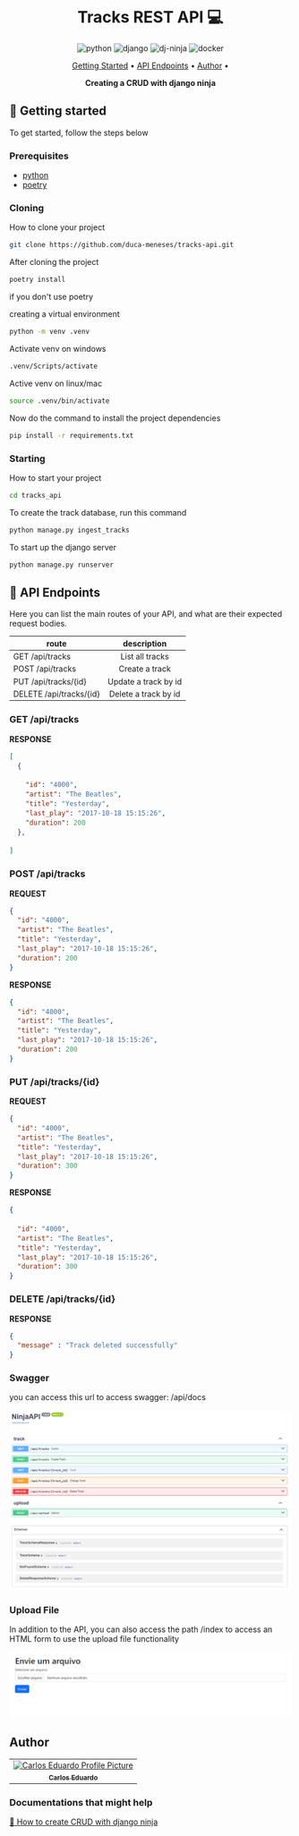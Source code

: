 <h1 align="center" style="font-weight: bold;">Tracks REST API 💻</h1>

<div align="center">

![python][PYTHON__BADGE]
![django][DJANGO__BADGE]
![dj-ninja][DJANGO_NINJA__BADGE]
![docker][DOCKER__BADGE]

</div>

<p align="center">
 <a href="#started">Getting Started</a> •
 <a href="#routes">API Endpoints</a> •
 <a href="#author">Author</a> •
</p>

<p align="center">
  <b>Creating a CRUD with django ninja</b>
</p>

<h2 id="started">🚀 Getting started</h2>

To get started, follow the steps below

<h3>Prerequisites</h3>

- [python](https://pyhton.org)
- [poetry](https://https://python-poetry.org/docs/)

<h3>Cloning</h3>

How to clone your project

```bash
git clone https://github.com/duca-meneses/tracks-api.git
```

After cloning the project

```bash
poetry install
```

if you don't use poetry

creating a virtual environment

```bash
python -m venv .venv
```

Activate venv on windows

```bash
.venv/Scripts/activate
```

Active venv on linux/mac

```bash
source .venv/bin/activate
```

Now do the command to install the project dependencies

```bash
pip install -r requirements.txt
```

<h3>Starting</h3>

How to start your project

```bash
cd tracks_api
```

To create the track database, run this command

```bash
python manage.py ingest_tracks
```

To start up the django server

```bash
python manage.py runserver
```

<h2 id="routes">📍 API Endpoints</h2>

Here you can list the main routes of your API, and what are their expected request bodies.

| route                   |     description     |
| ----------------------- | :------------------: |
| GET /api/tracks         |   List all tracks   |
| POST /api/tracks        |    Create a track    |
| PUT /api/tracks/{id}    | Update a track by id |
| DELETE /api/tracks/{id} | Delete a track by id |

<h3 id="get-auth-detail">GET /api/tracks</h3>

**RESPONSE**

```json
[
  {

    "id": "4000",
    "artist": "The Beatles",
    "title": "Yesterday",
    "last_play": "2017-10-18 15:15:26",
    "duration": 200  
  },
  
] 
```

<h3 id="post-auth-detail">POST /api/tracks</h3>

**REQUEST**

```json
{
  "id": "4000",
  "artist": "The Beatles",
  "title": "Yesterday",
  "last_play": "2017-10-18 15:15:26",
  "duration": 200 
}
```

**RESPONSE**

```json
{
  "id": "4000",
  "artist": "The Beatles",
  "title": "Yesterday",
  "last_play": "2017-10-18 15:15:26",
  "duration": 200 
}
```

<h3 id="post-auth-detail">PUT /api/tracks/{id}</h3>

**REQUEST**

```json
{
  "id": "4000",
  "artist": "The Beatles",
  "title": "Yesterday",
  "last_play": "2017-10-18 15:15:26",
  "duration": 300 
}
```

**RESPONSE**

```json
{

  "id": "4000",
  "artist": "The Beatles",
  "title": "Yesterday",
  "last_play": "2017-10-18 15:15:26",
  "duration": 300 
}
```

<h3 id="post-auth-detail">DELETE /api/tracks/{id}</h3>

**RESPONSE**

```json
{ 
  "message" : "Track deleted successfully" 
}

```
<h3>Swagger</h3>
you can access this url to access swagger: /api/docs

![swagger](image/README/1709686978688.png)

<h3 id="">Upload File</h3>
<p>In addition to the API, you can also access the path /index to access an HTML form to use the upload file functionality</p>

![form_uploag](image/README/1709686461201.png)

<h2 id="author">Author</h2>

<table
  >
  <tr>
    <td align="center">
      <a href="#">
        <img src="https://avatars.githubusercontent.com/u/53846394?v=4" width="100px;" alt="Carlos Eduardo Profile Picture"/><br>
        <sub>
          <b>Carlos Eduardo</b>
        </sub>
      </a>
    </td>
  </tr>
</table>

<h3>Documentations that might help</h3>

[📝 How to create CRUD with django ninja ](https://django-ninja.dev/tutorial/other/video/)

[PYTHON__BADGE]: https://img.shields.io/badge/python-3670A0?style=for-the-badge&logo=python&logoColor=ffdd54
[DJANGO__BADGE]: https://img.shields.io/badge/django-%23092E20.svg?style=for-the-badge&logo=django&logoColor=white
[DJANGO_NINJA__BADGE]: https://img.shields.io/badge/ninja-1?style=for-the-badge&logo=django&logoColor=%234cae4f&labelColor=black&color=%234cae4f
[DOCKER__BADGE]: https://img.shields.io/badge/docker-1?style=for-the-badge&logo=docker&labelColor=white&color=blue
